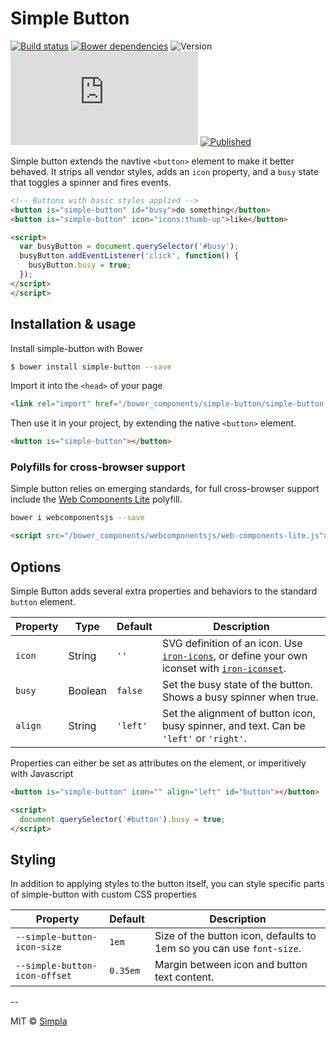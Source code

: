 # Simple Button
[![Build status][travis-badge]][travis-url] [![Bower dependencies][bowerdeps-badge]][bowerdeps-url] ![Version][bower-badge] ![Size][size-badge] [![Published][webcomponents-badge]][webcomponents-url]

Simple button extends the navtive `<button>` element to make it better behaved. It strips all vendor styles, adds an `icon` property, and a `busy` state that toggles a spinner and fires events. 

<!---
```
<custom-element-demo>
  <template>
    <script src="../webcomponentsjs/webcomponents-lite.js"></script>
    <link rel="import" href="../iron-icons/iron-icons.html">
    <link rel="import" href="simple-button.html">
    <style>
      button[is="simple-button"] {
        font-family: sans-serif;
        font-size: 14px;
        color: white;
        float: left;
        border-radius: 5px;
        padding: 0.5em 1em;
        margin: 15px 15px 0 0;
        background: rgb(76, 208, 204);
      }
    </style>
    <next-code-block></next-code-block>
  </template>
</custom-element-demo>
```
-->
```html
<!-- Buttons with basic styles applied -->
<button is="simple-button" id="busy">do something</button>
<button is="simple-button" icon="icons:thumb-up">like</button>

<script>
  var busyButton = document.querySelector('#busy');
  busyButton.addEventListener('click', function() {
    busyButton.busy = true;
  });
</script>
</script>
```

## Installation & usage

Install simple-button with Bower

```sh
$ bower install simple-button --save
```

Import it into the `<head>` of your page

```html
<link rel="import" href="/bower_components/simple-button/simple-button.html">
```

Then use it in your project, by extending the native `<button>` element.

```html
<button is="simple-button"></button>
```

### Polyfills for cross-browser support
Simple button relies on emerging standards, for full cross-browser support include the [Web Components Lite][webcomponents] polyfill.

```sh
bower i webcomponentsjs --save
```

```html
<script src="/bower_components/webcomponentsjs/web-components-lite.js"></script>
```

## Options
Simple Button adds several extra properties and behaviors to the standard `button` element.

Property      | Type    | Default           | Description                                                                                                                
------------- | ------- | ----------------- | ------------                                                                                                                 
`icon`        | String  | `''`              | SVG definition of an icon. Use [`iron-icons`][iron-icons], or define your own iconset with [`iron-iconset`][iron-iconset]. 
`busy`        | Boolean | `false`           | Set the busy state of the button. Shows a busy spinner when true.                                                          
`align`       | String  | `'left'`          | Set the alignment of button icon, busy spinner, and text. Can be `'left'` or `'right'`.                                         

Properties can either be set as attributes on the element, or imperitively with Javascript

```html
<button is="simple-button" icon="" align="left" id="button"></button> 

<script>
  document.querySelector('#button').busy = true;
</script>
```

## Styling
In addition to applying styles to the button itself, you can style specific parts of simple-button with custom CSS properties

Property                      | Default   | Description                                                          
----------------------------- | --------- | ------------                                                         
`--simple-button-icon-size`   | `1em`     | Size of the button icon, defaults to 1em so you can use `font-size`. 
`--simple-button-icon-offset` | `0.35em`  | Margin between icon and button text content.                         

--

MIT © [Simpla](https://www.simpla.io)

[webcomponents]: https://github.com/webcomponents/webcomponentsjs
[iron-icons]: https://elements.polymer-project.org/elements/iron-icons?view=demo:demo/index.html
[iron-iconset]: https://elements.polymer-project.org/elements/iron-iconset-svg

[bower-badge]: https://img.shields.io/bower/v/simple-button.svg
[bowerlicense-badge]: https://img.shields.io/bower/l/simple-button.svg
[travis-badge]: https://img.shields.io/travis/SimpleElements/simple-button.svg
[travis-url]: https://travis-ci.org/SimpleElements/simple-button
[bowerdeps-badge]: https://img.shields.io/gemnasium/SimpleElements/simple-button.svg
[bowerdeps-url]: https://gemnasium.com/bower/simple-button
[size-badge]: https://badges.herokuapp.com/size/github/SimpleElements/simple-button/master/simple-button.html?gzip=true&color=blue
[webcomponents-badge]: https://img.shields.io/badge/webcomponents.org-published-blue.svg
[webcomponents-url]: https://www.webcomponents.org/element/SimpleElements/simple-button